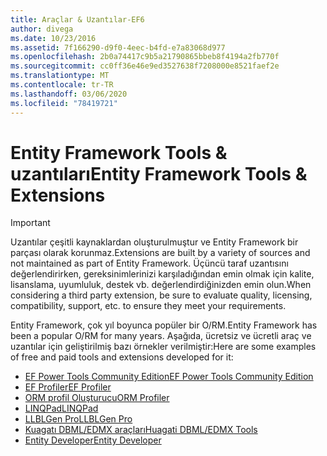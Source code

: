 ```yaml
---
title: Araçlar & Uzantılar-EF6
author: divega
ms.date: 10/23/2016
ms.assetid: 7f166290-d9f0-4eec-b4fd-e7a83068d977
ms.openlocfilehash: 2b0a74417c9b5a21790865bbeb8f4194a2fb770f
ms.sourcegitcommit: cc0ff36e46e9ed3527638f7208000e8521faef2e
ms.translationtype: MT
ms.contentlocale: tr-TR
ms.lasthandoff: 03/06/2020
ms.locfileid: "78419721"
---
```

# <a name="entity-framework-tools--extensions"></a><span data-ttu-id="ad505-102">Entity Framework Tools & uzantıları</span><span class="sxs-lookup"><span data-stu-id="ad505-102">Entity Framework Tools & Extensions</span></span>
> [!IMPORTANT]  
> <span data-ttu-id="ad505-103">Uzantılar çeşitli kaynaklardan oluşturulmuştur ve Entity Framework bir parçası olarak korunmaz.</span><span class="sxs-lookup"><span data-stu-id="ad505-103">Extensions are built by a variety of sources and not maintained as part of Entity Framework.</span></span> <span data-ttu-id="ad505-104">Üçüncü taraf uzantısını değerlendirirken, gereksinimlerinizi karşıladığından emin olmak için kalite, lisanslama, uyumluluk, destek vb. değerlendirdiğinizden emin olun.</span><span class="sxs-lookup"><span data-stu-id="ad505-104">When considering a third party extension, be sure to evaluate quality, licensing, compatibility, support, etc. to ensure they meet your requirements.</span></span>

<span data-ttu-id="ad505-105">Entity Framework, çok yıl boyunca popüler bir O/RM.</span><span class="sxs-lookup"><span data-stu-id="ad505-105">Entity Framework has been a popular O/RM for many years.</span></span> <span data-ttu-id="ad505-106">Aşağıda, ücretsiz ve ücretli araç ve uzantılar için geliştirilmiş bazı örnekler verilmiştir:</span><span class="sxs-lookup"><span data-stu-id="ad505-106">Here are some examples of free and paid tools and extensions developed for it:</span></span>    

- [<span data-ttu-id="ad505-107">EF Power Tools Community Edition</span><span class="sxs-lookup"><span data-stu-id="ad505-107">EF Power Tools Community Edition</span></span>](https://marketplace.visualstudio.com/items?itemName=ErikEJ.EntityFramework6PowerToolsCommunityEdition)
- [<span data-ttu-id="ad505-108">EF Profiler</span><span class="sxs-lookup"><span data-stu-id="ad505-108">EF Profiler</span></span>](https://efprof.com)  
- [<span data-ttu-id="ad505-109">ORM profil Oluşturucu</span><span class="sxs-lookup"><span data-stu-id="ad505-109">ORM Profiler</span></span>](https://www.ormprofiler.com)  
- [<span data-ttu-id="ad505-110">LINQPad</span><span class="sxs-lookup"><span data-stu-id="ad505-110">LINQPad</span></span>](https://www.linqpad.net)  
- [<span data-ttu-id="ad505-111">LLBLGen Pro</span><span class="sxs-lookup"><span data-stu-id="ad505-111">LLBLGen Pro</span></span>](https://www.llblgen.com)  
- [<span data-ttu-id="ad505-112">Kuagatı DBML/EDMX araçları</span><span class="sxs-lookup"><span data-stu-id="ad505-112">Huagati DBML/EDMX Tools</span></span>](https://www.huagati.com/dbmltools)  
- [<span data-ttu-id="ad505-113">Entity Developer</span><span class="sxs-lookup"><span data-stu-id="ad505-113">Entity Developer</span></span>](https://www.devart.com/entitydeveloper)  
